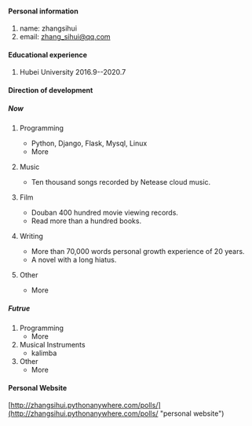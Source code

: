 #### Personal information
1. name:  zhangsihui
2. email: zhang_sihui@qq.com

#### Educational experience
1. Hubei University                        	2016.9--2020.7

#### Direction of development
##### Now
1. Programming
	- Python, Django, Flask, Mysql, Linux 
	- More  

2. Music
	- Ten thousand songs recorded by Netease cloud music.

3. Film
	- Douban 400 hundred movie viewing records.
	- Read more than a hundred books.

4. Writing
	- More than 70,000 words personal growth experience of 20 years.
	- A novel with a long hiatus.

5. Other
	- More

##### Futrue
1. Programming
	- More
2. Musical Instruments
	- kalimba
3. Other
	- More


#### Personal Website
[http://zhangsihui.pythonanywhere.com/polls/](http://zhangsihui.pythonanywhere.com/polls/ "personal website")
